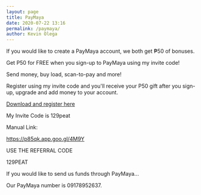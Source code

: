 ```yaml
--- 
layout: page
title: PayMaya
date: 2020-07-22 13:16
permalink: /paymaya/ 
author: Kevin Olega 
--- 
```

If you would like to create a PayMaya account, we both get ₱50 of bonuses.

Get P50 for FREE when you sign-up to PayMaya using my invite code! 

Send money, buy load, scan-to-pay and more! 

Register using my invite code and you'll receive your P50 gift after you sign-up, upgrade and add money to your account. 

[Download and register here](https://p85qk.app.goo.gl/4M9Y)

My Invite Code is 129peat

Manual Link:

https://p85qk.app.goo.gl/4M9Y

USE THE REFERRAL CODE

129PEAT


If you would like to send us funds through PayMaya...

Our PayMaya number is 09178952637.